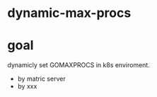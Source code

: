 # dynamic-max-procs

# goal
dynamicly set GOMAXPROCS in k8s enviroment.
- by matric server
- by xxx 
